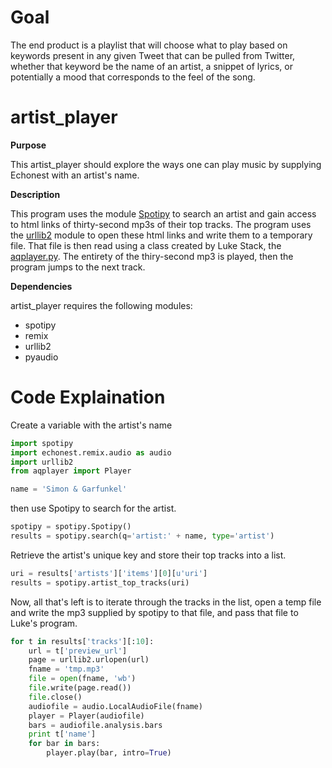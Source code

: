 # Goal
The end product is a playlist that will choose what to play based on keywords present in any given Tweet that can be pulled from Twitter, whether that keyword be the name of an artist, a snippet of lyrics, or potentially a mood that corresponds to the feel of the song.

# artist_player

**Purpose**

This artist_player should explore the ways one can play music by supplying Echonest with an artist's name.

**Description**

This program uses the module [Spotipy] to search an artist and gain access to html links of thirty-second mp3s of their top tracks.  The program uses the [urllib2] module to open these html links and write them to a temporary file.  That file is then read using a class created by Luke Stack, the [aqplayer.py].  The entirety of the thiry-second mp3 is played, then the program jumps to the next track.

**Dependencies**

artist_player requires the following modules:

  - spotipy
  - remix
  - urllib2
  - pyaudio

# Code Explaination
Create a variable with the artist's name
```python
import spotipy
import echonest.remix.audio as audio
import urllib2
from aqplayer import Player

name = 'Simon & Garfunkel'
```
then use Spotipy to search for the artist.
```python
spotipy = spotipy.Spotipy()
results = spotipy.search(q='artist:' + name, type='artist')
```
Retrieve the artist's unique key and store their top tracks into a list.
```python
uri = results['artists']['items'][0][u'uri']
results = spotipy.artist_top_tracks(uri)
```
Now, all that's left is to iterate through the tracks in the list, open a temp file and write the mp3 supplied by spotipy to that file, and pass that file to Luke's program.
```python
for t in results['tracks'][:10]:
    url = t['preview_url']
    page = urllib2.urlopen(url)
    fname = 'tmp.mp3'
    file = open(fname, 'wb')
    file.write(page.read())
    file.close()
    audiofile = audio.LocalAudioFile(fname)
    player = Player(audiofile)
    bars = audiofile.analysis.bars
    print t['name']
    for bar in bars:
        player.play(bar, intro=True)
```

[Spotipy]: http://spotipy.readthedocs.org/en/latest/
[urllib2]: https://docs.python.org/2/library/urllib2.html#module-urllib2
[aqplayer.py]: https://github.com/jlstack/PythonEchonestRemix/tree/master/aqplayer
